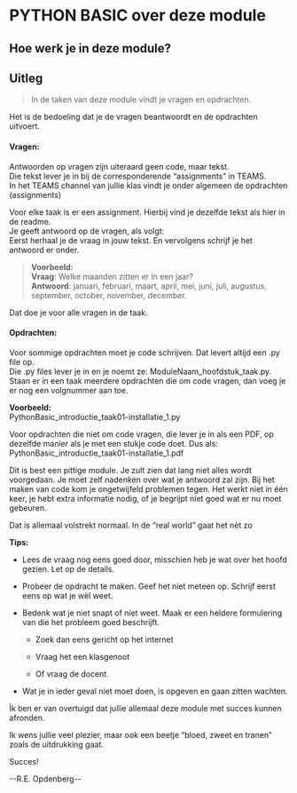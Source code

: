 # PYTHON BASIC over deze module

## Hoe werk je in deze module?

## Uitleg

>   In de taken van deze module vindt je vragen en opdrachten.

Het is de bedoeling dat je de vragen beantwoordt en de opdrachten uitvoert.

#### Vragen:

Antwoorden op vragen zijn uiteraard geen code, maar tekst.  
Die tekst lever je in bij de corresponderende “assignments” in TEAMS.  
In het TEAMS channel van jullie klas vindt je onder algemeen de opdrachten
(assignments)

Voor elke taak is er een assignment. Hierbij vind je dezelfde tekst als hier in
de readme.  
Je geeft antwoord op de vragen, als volgt:  
Eerst herhaal je de vraag in jouw tekst. En vervolgens schrijf je het antwoord
er onder.

>   **Voorbeeld:**  
>   **Vraag**: Welke maanden zitten er in een jaar?  
>   **Antwoord**: januari, februari, maart, april, mei, juni, juli, augustus,
>   september, october, november, december.

Dat doe je voor alle vragen in de taak.

#### Opdrachten:

Voor sommige opdrachten moet je code schrijven. Dat levert altijd een .py file
op.  
Die .py files lever je in en je noemt ze: ModuleNaam_hoofdstuk_taak.py.  
Staan er in een taak meerdere opdrachten die om code vragen, dan voeg je er nog
een volgnummer aan toe.

**Voorbeeld:**  
PythonBasic_introductie_taak01-installatie_1.py

Voor opdrachten die niet om code vragen, die lever je in als een PDF, op
dezelfde manier als je met een stukje code doet. Dus als:
PythonBasic_introductie_taak01-installatie_1.pdf

Dit is best een pittige module. Je zult zien dat lang niet alles wordt
voorgedaan. Je moet zelf nadenken over wat je antwoord zal zijn. Bij het maken
van code kom je ongetwijfeld problemen tegen. Het werkt niet in één keer, je
hebt extra informatie nodig, of je begrijpt niet goed wat er nu moet gebeuren.

Dat is allemaal volstrekt normaal. In de “real world” gaat het nèt zo

**Tips:**

-   Lees de vraag nog eens goed door, misschien heb je wat over het hoofd
    gezien. Let op de details.

-   Probeer de opdracht te maken. Geef het niet meteen op. Schrijf eerst eens op
    wat je wèl weet.

-   Bedenk wat je niet snapt of niet weet. Maak er een heldere formulering van
    die het probleem goed beschrijft.

    -   Zoek dan eens gericht op het internet

    -   Vraag het een klasgenoot

    -   Of vraag de docent.

-   Wat je in ieder geval niet moet doen, is opgeven en gaan zitten wachten.

Ìk ben er van overtuigd dat jullie allemaal deze module met succes kunnen
afronden.

Ik wens jullie veel plezier, maar ook een beetje “bloed, zweet en tranen” zoals
de uitdrukking gaat.

Succes!

\--R.E. Opdenberg--

